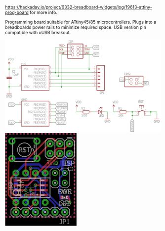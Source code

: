 https://hackaday.io/project/6332-breadboard-widgets/log/19613-attiny-prog-board for more info.

Programming board suitable for ATtiny45/85 microcontrollers. Plugs into a breadboards power rails to minimize required space.
USB version pin compatible with uUSB breakout.

<img src="ATtiny prog board.sch.png" alt="alt text" height="300px"><img src="ATtiny prog board.brd.png" alt="alt text" height="300px">
